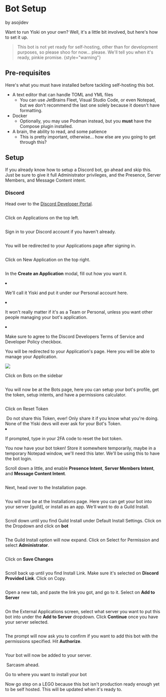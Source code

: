 # Bot Setup
<format style="italic">by asojidev</format>

Want to run Yiski on your own? Well, it's a little bit involved, but here's how to set it up.

> This bot is not yet ready for self-hosting, other than for development purposes, so please shoo for now... please. We'll tell you when it's ready, pinkie promise.
{style="warning"}

## Pre-requisites
Here's what you must have installed before tackling self-hosting this bot.
- A text editor that can handle TOML and YML files
  - You can use JetBrains Fleet, Visual Studio Code, or even Notepad, but we don't recommend the last one solely because it doesn't have formatting.
- Docker
  - Optionally, you may use Podman instead, but you **must** have the Compose plugin installed.
- A brain, the ability to read, and some patience
  - This is pretty important, otherwise... how else are you going to get through this?

## Setup

[//]: # (This whole setup will be covered on both Linux and Windows.)

<tldr>
<p>If you already know how to setup a Discord bot, go ahead and skip this. Just be sure to give it full Administrator privileges, and the Presence, Server Members, and Message Content intent.</p>
</tldr>

### Discord

<procedure title="Discord Setup" id="discord_setup">
    <step>
        <p>Head over to the <a href="https://discord.dev">Discord Developer Portal</a>.</p>
        <img src="setup_0.png" alt=""/>
    </step>
    <step>
        <p>Click on Applications on the top left.</p>
        <img src="setup_1.png" alt=""/>
    </step>
    <step>
        <p>Sign in to your Discord account if you haven't already.</p>
        <img src="setup_2.png" alt=""/>
    </step>
    <step>
        <p>You will be redirected to your Applications page after signing in.</p>
        <img src="setup_3.png" alt=""/>
    </step>
    <step>
        <p>Click on New Application on the top right.</p>
        <img src="setup_4.png" alt=""/>
    </step>
    <step>
        <p>In the <b>Create an Application</b> modal, fill out how you want it.</p>
        <list>
            <li>
                <p>We'll call it Yiski and put it under our Personal account here.</p>
            </li>
        </list>
        <img src="setup_5.png" alt=""/>
        <list>
            <li>
                <p>It won't really matter if it's as a Team or Personal, unless you want other people managing your bot's application.</p>
            </li>
            <li>
                <p>Make sure to agree to the Discord Developers Terms of Service and Developer Policy checkbox.</p>    
            </li>
        </list>
    </step>
    <step>
        <p>You will be redirected to your Application's page. Here you will be able to manage your Application.</p>
        <img src="setup_6.png"/>
    </step>
    <step>
        <p>Click on Bots on the sidebar</p>
        <img src="setup_7.png" alt=""/>
    </step>
    <step>
        <p>You will now be at the Bots page, here you can setup your bot's profile, get the token, setup intents, and have a permissions calculator.</p>
        <img src="setup_8.png" alt=""/>
    </step>
    <step>
        <p>Click on Reset Token</p>
        <img src="setup_9.png" alt=""/>
        <warning>Do not share this Token, ever! Only share it if you know what you're doing. None of the Yiski devs will ever ask for your Bot's Token.</warning>
        <list>
            <li>
                <p>If prompted, type in your 2FA code to reset the bot token.</p>
            </li>
        </list>
    </step>
    <step>
        <p>You now have your bot token! Store it somewhere temporarily, maybe in a temporary Notepad window, we'll need this later. We'll be using this to have the bot login.</p>
    </step>
    <step>
        <p>Scroll down a little, and enable <b>Presence Intent</b>, <b>Server Members Intent</b>, and <b>Message Content Intent</b>.</p>
        <img src="setup_10.png" alt=""/>
    </step>
    <step>
        <p>Next, head over to the Installation page.</p>
        <img src="setup_11.png" alt=""/>
    </step>
    <step>
        <p>You will now be at the Installations page. Here you can get your bot into your server [guild], or install as an app. We'll want to do a Guild Install.</p>
        <img src="setup_12.png" alt=""/>
    </step>
    <step>
        <p>Scroll down until you find Guild Install under Default Install Settings. Click on the Dropdown and click on <b>bot</b></p>
        <img src="setup_13.png" alt=""/>
    </step>
    <step>
        <p>The Guild Install option will now expand. Click on Select for Permission and select <b>Administrator</b>.</p>
        <img src="setup_14.png" alt=""/>
    </step>
    <step>
        <p>Click on <b>Save Changes</b></p>
        <img src="setup_15.png" alt=""/>
    </step>
    <step>
        <p>Scroll back up until you find Install Link. Make sure it's selected on <b>Discord Provided Link</b>. Click on Copy.</p>
        <img src="setup_16.png" alt=""/>
    </step>
    <step>
        <p>Open a new tab, and paste the link you got, and go to it. Select on <b>Add to Server</b></p>
        <img src="setup_17.png" alt=""/>
    </step>
    <step>
        <p>On the External Applications screen, select what server you want to put this bot into under the <b>Add to Server</b> dropdown. Click <b>Continue</b> once you have your server selected.</p>
        <img src="setup_18.png" alt=""/>
    </step>
    <step>
        <p>The prompt will now ask you to confirm if you want to add this bot with the permissions specified. Hit <b>Authorize</b>.</p>
        <img src="setup_19.png" alt=""/>
    </step>
    <step>
        <p>Your bot will now be added to your server.</p>
        <img src="setup_20.png" alt=""/>
    </step>
</procedure>

<procedure title="Docker Compose Install" id="docker-compose-install">
    <warning>Sarcasm ahead.</warning>
    <step>
        <p>Go to where you want to install your bot</p>
    </step>
    <step>
        <p>Now go step on a LEGO because this bot isn't production ready enough yet to be self hosted. This will be updated when it's ready to.</p>
    </step>
</procedure>
